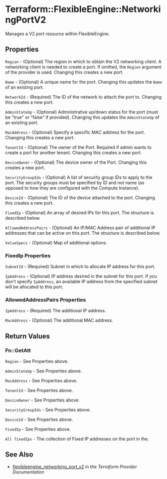 # Terraform::FlexibleEngine::NetworkingPortV2

Manages a V2 port resource within FlexibleEngine.

## Properties

`Region` - (Optional) The region in which to obtain the V2 networking client.
A networking client is needed to create a port. If omitted, the
`Region` argument of the provider is used. Changing this creates a new
port.

`Name` - (Optional) A unique name for the port. Changing this
updates the `Name` of an existing port.

`NetworkId` - (Required) The ID of the network to attach the port to. Changing
this creates a new port.

`AdminStateUp` - (Optional) Administrative up/down status for the port
(must be "true" or "false" if provided). Changing this updates the
`AdminStateUp` of an existing port.

`MacAddress` - (Optional) Specify a specific MAC address for the port. Changing
this creates a new port.

`TenantId` - (Optional) The owner of the Port. Required if admin wants
to create a port for another tenant. Changing this creates a new port.

`DeviceOwner` - (Optional) The device owner of the Port. Changing this creates
a new port.

`SecurityGroupIds` - (Optional) A list of security group IDs to apply to the
port. The security groups must be specified by ID and not name (as opposed
to how they are configured with the Compute Instance).

`DeviceId` - (Optional) The ID of the device attached to the port. Changing this
creates a new port.

`FixedIp` - (Optional) An array of desired IPs for this port. The structure is
described below.

`AllowedAddressPairs` - (Optional) An IP/MAC Address pair of additional IP
addresses that can be active on this port. The structure is described
below.

`ValueSpecs` - (Optional) Map of additional options.

### FixedIp Properties

`SubnetId` - (Required) Subnet in which to allocate IP address for
this port.

`IpAddress` - (Optional) IP address desired in the subnet for this port. If
you don't specify `IpAddress`, an available IP address from the specified
subnet will be allocated to this port.

### AllowedAddressPairs Properties

`IpAddress` - (Required) The additional IP address.

`MacAddress` - (Optional) The additional MAC address.


## Return Values

### Fn::GetAtt

`Region` - See Properties above.

`AdminStateUp` - See Properties above.

`MacAddress` - See Properties above.

`TenantId` - See Properties above.

`DeviceOwner` - See Properties above.

`SecurityGroupIds` - See Properties above.

`DeviceId` - See Properties above.

`FixedIp` - See Properties above.

`All fixedIps` - The collection of Fixed IP addresses on the port in the.

## See Also

* [flexibleengine_networking_port_v2](https://www.terraform.io/docs/providers/flexibleengine/r/networking_port_v2.html) in the _Terraform Provider Documentation_